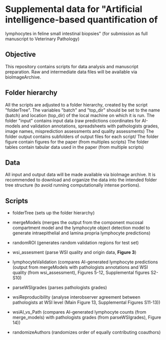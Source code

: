 # Supplemental data for "Artificial intelligence-based quantification of
lymphocytes in feline small intestinal biopsies" 
(for submission as full manuscript to Veterinary Pathology)

## Objective
This repository contains scripts for data analysis and manuscript preparation.
Raw and intermediate data files will be available via bioImageArchive.

## Folder hierarchy
All the scripts are adjusted to a folder hierarchy, created by the script 
"folderTree". 
The variables "batch" and "top_dir" should be set to the name (batch) and 
location (top_dir) of the local machine on which it is run. 
The folder "input" contains input data (raw predictions coordinates for
AI-models and validation annotations, spreadsheets with pathologists grades,
image names, misprediction assessments and quality assessments)
The folder output contains subfolders of output files for each script/
The folder figure contain figures for the paper (from multiples scripts)
The folder tables contain tabular data used in the paper (from multiple scripts)

## Data
All input and output data will be made available via bioImage archive. 
It is recommended to download and organize the data into the intended folder tree
structure (to avoid running computationally intense portions).

## Scripts

- folderTree (sets up the folder hierarchy)
- mergeModels (merges the output from the component mucosal compartment model 
and the lymphocyte object detection model to generate intraepithelial and lamina
propria lymphocyte predictions)
- randomROI (generates random validation regions for test set)
- wsi_assesment (parse WSI quality and origin data, **Figure 3**)
- lymphocyteValidation (compares AI-generated lymphocyte predictions (output 
from mergeModels with pathologists annotations and WSI quality 
(from wsi_assessment), Figures 5-12, Supplemental figures S2-S10)
- parseWSIgrades (parses pathologists grades)
- wsiReproducibility (analyse interobserver agreement between pathologists at 
WSI level (Main Figure 13, Supplemental Figures S11-13))
- wsiAI_vs_Path (compares AI-generated lymphocyte counts (from merge_models) 
with pathologists grades (from parseWSIgrades), Figure 14))

- randomizeAuthors (randomizes order of equally contributing coauthors)